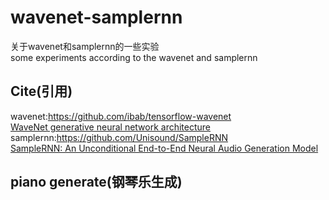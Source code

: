 # wavenet-samplernn
关于wavenet和samplernn的一些实验  
some experiments according to the wavenet and samplernn  

## Cite(引用)
wavenet:https://github.com/ibab/tensorflow-wavenet  
[WaveNet generative neural network architecture](https://deepmind.com/blog/wavenet-generative-model-raw-audio/)  
samplernn:https://github.com/Unisound/SampleRNN   
[SampleRNN: An Unconditional End-to-End Neural Audio Generation Model](https://arxiv.org/abs/1612.07837)  

## piano generate(钢琴乐生成)
